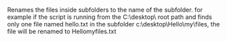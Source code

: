 Renames the files inside subfolders to the name of the subfolder.
for example if the script is running from the C:\desktop\ root path and finds only one file named hello.txt in the subfolder c:\desktop\Hello\my\files\, the file will be renamed to Hellomyfiles.txt
